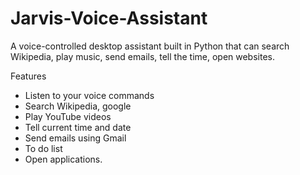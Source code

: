 # Jarvis-Voice-Assistant

A voice-controlled desktop assistant built in Python that can search Wikipedia, play music, send emails, tell the time, open websites.

Features

- Listen to your voice commands
- Search Wikipedia, google
- Play YouTube videos
- Tell current time and date
- Send emails using Gmail
- To do list
- Open applications.

  
